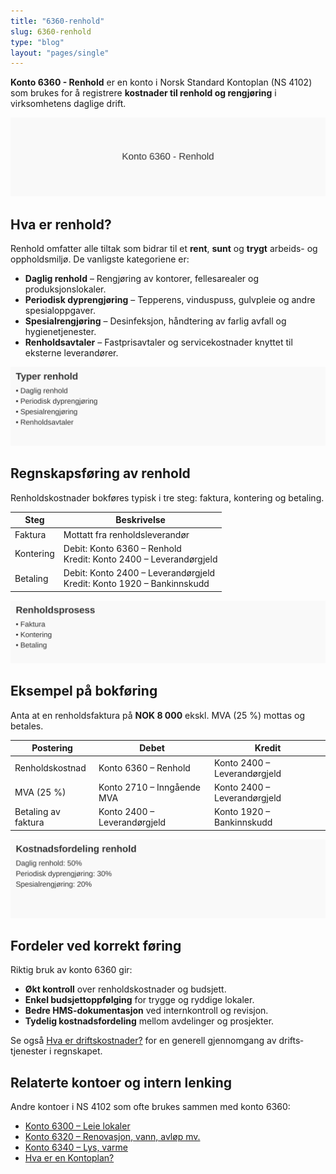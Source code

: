 ```yaml
---
title: "6360-renhold"
slug: 6360-renhold
type: "blog"
layout: "pages/single"
---
```


**Konto 6360 - Renhold** er en konto i Norsk Standard Kontoplan (NS 4102) som brukes for å registrere **kostnader til renhold og rengjøring** i virksomhetens daglige drift.

![Illustrasjon av konto 6360 Renhold](6360-renhold-image.svg)

## Hva er renhold?

Renhold omfatter alle tiltak som bidrar til et **rent**, **sunt** og **trygt** arbeids- og oppholds­miljø. De vanligste kategoriene er:

* **Daglig renhold** – Rengjøring av kontorer, fellesarealer og produksjonslokaler.
* **Periodisk dyprengjøring** – Tepperens, vinduspuss, gulvpleie og andre spesial­oppgaver.
* **Spesialrengjøring** – Desinfeksjon, håndtering av farlig avfall og hygienetjenester.
* **Renholdsavtaler** – Fastprisavtaler og service­kostnader knyttet til eksterne leverandører.

![Typer renhold](renholdstyper.svg)

## Regnskapsføring av renhold

Renholdskostnader bokføres typisk i tre steg: faktura, kontering og betaling.

| Steg      | Beskrivelse                                               |
|-----------|-----------------------------------------------------------|
| Faktura   | Mottatt fra renholdsleverandør                            |
| Kontering | Debit: Konto 6360 – Renhold<br>Kredit: Konto 2400 – Leverandørgjeld |
| Betaling  | Debit: Konto 2400 – Leverandørgjeld<br>Kredit: Konto 1920 – Bankinnskudd |

![Renholdsprosess](renholdsprosess.svg)

## Eksempel på bokføring

Anta at en renholds­faktura på **NOK 8 000** ekskl. MVA (25 %) mottas og betales.

| Postering                | Debet                    | Kredit                      |
|--------------------------|--------------------------|-----------------------------|
| Renholdskostnad          | Konto 6360 – Renhold     | Konto 2400 – Leverandørgjeld|
| MVA (25 %)               | Konto 2710 – Inngående MVA| Konto 2400 – Leverandørgjeld|
| Betaling av faktura      | Konto 2400 – Leverandørgjeld| Konto 1920 – Bankinnskudd   |

![Kostnadsfordeling renhold](kostnadsfordeling-renhold.svg)

## Fordeler ved korrekt føring

Riktig bruk av konto 6360 gir:

* **Økt kontroll** over renholds­kostnader og budsjett.
* **Enkel budsjett­oppfølging** for trygge og ryddige lokaler.
* **Bedre HMS-dokumentasjon** ved internkontroll og revisjon.
* **Tydelig kostnadsfordeling** mellom avdelinger og prosjekter.

Se også [Hva er driftskostnader?](/blogs/regnskap/hva-er-driftskostnader "Hva er Driftskostnader?") for en generell gjennomgang av drifts­tjenester i regnskapet.

## Relaterte kontoer og intern lenking

Andre kontoer i NS 4102 som ofte brukes sammen med konto 6360:

* [Konto 6300 – Leie lokaler](/blogs/kontoplan/6300-leie-lokaler "Konto 6300 – Leie lokaler")
* [Konto 6320 – Renovasjon, vann, avløp mv.](/blogs/kontoplan/6320-renovasjon-vann-avlop-mv "Konto 6320 – Renovasjon, vann, avløp mv.")
* [Konto 6340 – Lys, varme](/blogs/kontoplan/6340-lys-varme "Konto 6340 – Lys, varme")
* [Hva er en Kontoplan?](/blogs/regnskap/hva-er-kontoplan "Hva er en Kontoplan? Komplett Guide til Kontoplaner i Norsk Regnskap")
